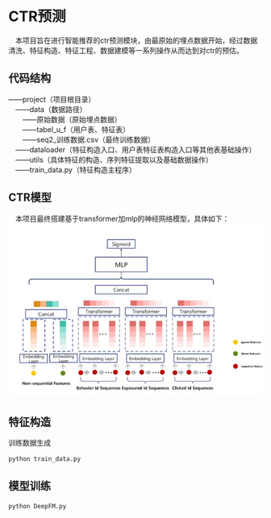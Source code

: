 # CTR预测
&emsp;本项目旨在进行智能推荐的ctr预测模块，由最原始的埋点数据开始，经过数据清洗、特征构造、特征工程、数据建模等一系列操作从而达到对ctr的预估。
## 代码结构
——project（项目根目录）<br>
&emsp;——data（数据路径）<br>
&emsp;&emsp;——原始数据（原始埋点数据）<br>
&emsp;&emsp;——tabel_u_f（用户表、特征表）<br>
&emsp;&emsp;——seq2_训练数据.csv（最终训练数据）<br>
&emsp;——dataloader（特征构造入口、用户表特征表构造入口等其他表基础操作）<br>
&emsp;——utils（具体特征的构造、序列特征提取以及基础数据操作）<br>
&emsp;——train_data.py（特征构造主程序）<br>
## CTR模型
&emsp;本项目最终搭建基于transformer加mlp的神经网络模型，具体如下：<br>
![模型](/images/model.jpg)
## 特征构造
训练数据生成<br>
```python
python train_data.py
```
## 模型训练
```python
python DeepFM.py
```
